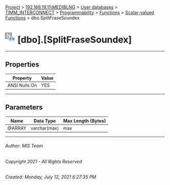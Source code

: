 #### 

[Project](../../../../../../index.md) > [192.168.19.11\\MEDIBLNG](../../../../../index.md) > [User databases](../../../../index.md) > [TIMM_INTERCONNECT](../../../index.md) > [Programmability](../../index.md) > [Functions](../index.md) > [Scalar-valued Functions](Scalar-valued_Functions.md) > dbo.SplitFraseSoundex

# ![Scalar-valued Functions](../../../../../../Images/Function_Scalar32.png) [dbo].[SplitFraseSoundex]

---

## <a name="#properties"></a>Properties

| Property | Value |
|---|---|
| ANSI Nulls On | YES |


---

## <a name="#parameters"></a>Parameters

| Name | Data Type | Max Length (Bytes) |
|---|---|---|
| @ARRAY | varchar(max) | max |


---

###### Author:  MIS Team

###### Copyright 2021 - All Rights Reserved

###### Created: Monday, July 12, 2021 6:27:35 PM

